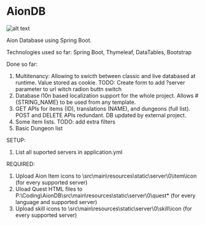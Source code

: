 # AionDB

![alt text](https://aionpowerbook.com/spring/spring_readme.jpg)

Aion Database using Spring Boot.

Technologies used so far: Spring Boot, Thymeleaf, DataTables, Bootstrap

Done so far:
1. Multitenancy: Allowing to swicth between classic and live databased at runtime. Value stored as cookie. TODO: Create form to add ?server parameter to url witch radion buttn switch
2. Database l10n based localization support for the whole project. Allows #{STRING_NAME} to be used from any template.
3. GET APIs for items (ID), translations (NAME), and dungeons (full list). POST and DELETE APIs redundant. DB updated by external project.
5. Some item lists. TODO: add extra filters
6. Basic Dungeon list



SETUP:
1. List all suported servers in application.yml



REQUIRED:
1. Upload Aion Item icons to \src\main\resources\static\server\0\item\icon (for every supported server)
2. Uload Quest HTML files to P:\Coding\AionDB\src\main\resources\static\server\0\quest\* (for every language and supported server)
3. Upload skill icons to \src\main\resources\static\server\0\skill\icon (for every supported server)

